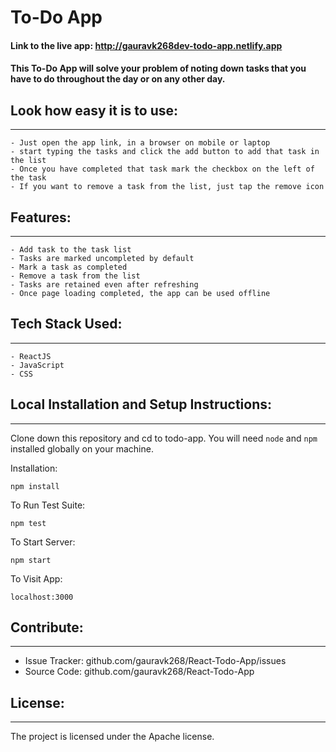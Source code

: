 # To-Do App

#### Link to the live app: http://gauravk268dev-todo-app.netlify.app

#### This To-Do App will solve your problem of noting down tasks that you have to do throughout the day or on any other day.


## Look how easy it is to use:
------------------------------

    - Just open the app link, in a browser on mobile or laptop
    - start typing the tasks and click the add button to add that task in the list
    - Once you have completed that task mark the checkbox on the left of the task
    - If you want to remove a task from the list, just tap the remove icon
	
	
## Features:
------------

	- Add task to the task list
	- Tasks are marked uncompleted by default
	- Mark a task as completed
	- Remove a task from the list
	- Tasks are retained even after refreshing
	- Once page loading completed, the app can be used offline
	
	
## Tech Stack Used:
-------------------

	- ReactJS
	- JavaScript
	- CSS
	

## Local Installation and Setup Instructions:
---------------------------------------------

Clone down this repository and cd to todo-app. You will need `node` and `npm` installed globally on your machine.  

Installation:

`npm install`  

To Run Test Suite:  

`npm test`  

To Start Server:

`npm start`  

To Visit App:

`localhost:3000`


## Contribute:
--------------

- Issue Tracker: github.com/gauravk268/React-Todo-App/issues
- Source Code: github.com/gauravk268/React-Todo-App


## License:
-----------

The project is licensed under the Apache license.
